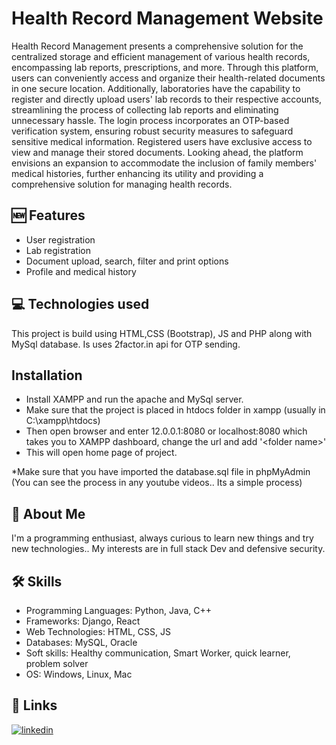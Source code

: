# Health Record Management Website 


Health Record Management presents a comprehensive solution for the centralized storage and efficient management of various health records, encompassing lab reports, prescriptions, and more. Through this platform, users can conveniently access and organize their health-related documents in one secure location. Additionally, laboratories have the capability to register and directly upload users' lab records to their respective accounts, streamlining the process of collecting lab reports and eliminating unnecessary hassle. The login process incorporates an OTP-based verification system, ensuring robust security measures to safeguard sensitive medical information. Registered users have exclusive access to view and manage their stored documents. Looking ahead, the platform envisions an expansion to accommodate the inclusion of family members' medical histories, further enhancing its utility and providing a comprehensive solution for managing health records. 


## 🆕 Features

- User registration
- Lab registration
- Document upload, search, filter and print options
- Profile and medical history


## 💻 Technologies used
This project is build using HTML,CSS (Bootstrap), JS and PHP along with MySql database. Is uses 2factor.in api for OTP sending.

## Installation

- Install XAMPP and run the apache and MySql server.
- Make sure that the project is placed in htdocs folder in xampp (usually in C:\xampp\htdocs)
- Then open browser and enter 12.0.0.1:8080 or localhost:8080 which takes you to XAMPP dashboard, change the url and add '\<folder name>'
- This will open home page of project.

*Make sure that you have imported the database.sql file in phpMyAdmin (You can see the process in any youtube videos.. Its a simple process) 


## 🚀 About Me

I'm a programming enthusiast, always curious to learn new things and try new technologies.. My interests are in full stack Dev and defensive security. 

## 🛠 Skills

- Programming Languages: Python, Java, C++
- Frameworks: Django, React
- Web Technologies: HTML, CSS, JS
- Databases: MySQL, Oracle
- Soft skills: Healthy communication, Smart Worker, quick learner, problem solver
- OS: Windows, Linux, Mac

## 🔗 Links

[![linkedin](https://img.shields.io/badge/linkedin-0A66C2?style=for-the-badge&logo=linkedin&logoColor=white)](https://www.linkedin.com/in/this-darshiii/)
